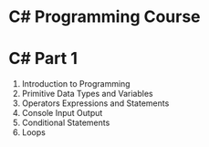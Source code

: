 C# Programming Course
======
C# Part 1
=========================================
01. Introduction to Programming
02. Primitive Data Types and Variables
03. Operators Expressions and Statements
04. Console Input Output
05. Conditional Statements
06. Loops
